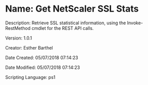 ﻿# Name: Get NetScaler SSL Stats

Description: Retrieve SSL statistical information, using the Invoke-RestMethod cmdlet for the REST API calls.

Version: 1.0.1

Creator: Esther Barthel

Date Created: 05/07/2018 07:14:23

Date Modified: 05/07/2018 07:14:23

Scripting Language: ps1

